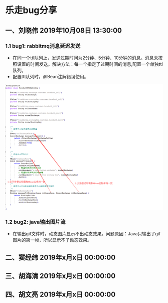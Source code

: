 # 乐走bug分享

## 一、刘晓伟  2019年10月08日 13:30:00

### 1.1 bug1: rabbitmq消息延迟发送

* 在同一个ttl队列上，发送过期时间为2分钟、5分钟、10分钟的消息。消息未按照设置的时间发送。解决方法：每一个指定了过期时间的消息,配置一个单独ttl队列。
* 配置ttl队列时，@Bean注解错误使用。

![](./images/1.png)

### 1.2 bug2: java输出图片流

* 在输出gif文件时，动态图片显示不出动态效果。问题原因：Java只输出了gif图片的第一帧，所以显示不了动态效果。


## 二、窦经纬  2019年x月x日 00:00:00

## 三、胡海清  2019年x月x日 00:00:00

## 四、胡文亮  2019年x月x日 00:00:00